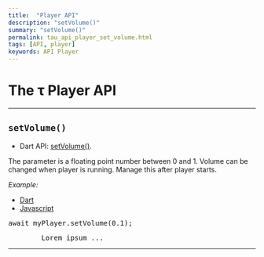 ```yaml
---
title:  "Player API"
description: "setVolume()"
summary: "setVolume()"
permalink: tau_api_player_set_volume.html
tags: [API, player]
keywords: API Player
---
```

# The &tau; Player API
----------------------------------------------------------------------------------------------------------------------------------

## `setVolume()`

- Dart API: [setVolume()](pages/flutter-sound/api/player/FlutterSoundPlayer/setVolume.html).

The parameter is a floating point number between 0 and 1.
Volume can be changed when player is running. Manage this after player starts.

*Example:*
<ul id="profileTabs" class="nav nav-tabs">
    <li class="active"><a href="#dart" data-toggle="tab">Dart</a></li>
    <li><a href="#javascript" data-toggle="tab">Javascript</a></li>
</ul>
<div class="tab-content">

<div role="tabpanel" class="tab-pane active" id="dart">

<pre>
await myPlayer.setVolume(0.1);
</pre>

</div>

<div role="tabpanel" class="tab-pane" id="javascript">
<pre>
        Lorem ipsum ...
</pre>
</div>

</div>

---------------------------------------------------------------------------------------------------------------------------------
